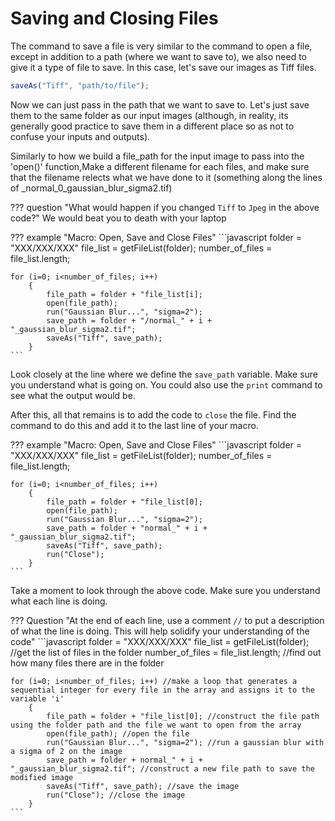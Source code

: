 # Saving and Closing Files

The command to save a file is very similar to the command to open a file, except in addition to a path (where we want to save to), we also need to give it a type of file to save. In this case, let's save our images as Tiff files.


```javascript
saveAs("Tiff", "path/to/file");
```

Now we can just pass in the path that we want to save to. Let's just save them to the same folder as our input images (although, in reality, its generally good practice to save them in a different place so as not to confuse your inputs and outputs).

Similarly to how we build a file_path for the input image to pass into the 'open()' function,Make a different filename for each files, and make sure that the filename relects what we have done to it (something along the lines of _normal_0_gaussian_blur_sigma2.tif)

??? question "What would happen if you changed `Tiff` to `Jpeg` in the above code?"
    We would beat you to death with your laptop

??? example "Macro: Open, Save and Close Files"
    ```javascript
    folder = "XXX/XXX/XXX"
    file_list = getFileList(folder);
    number_of_files = file_list.length;

    for (i=0; i<number_of_files; i++)
        {
            file_path = folder + "file_list[i];
            open(file_path);
            run("Gaussian Blur...", "sigma=2");
            save_path = folder + "/normal_" + i + "_gaussian_blur_sigma2.tif";
            saveAs("Tiff", save_path);
        }
    ```


Look closely at the line where we define the `save_path` variable. Make sure you understand what is going on. You could also use the `print` command to see what the output would be.

After this, all that remains is to add the code to `close` the file. Find the command to do this and add it to the last line of your macro.


??? example "Macro: Open, Save and Close Files"
    ```javascript
    folder = "XXX/XXX/XXX"
    file_list = getFileList(folder);
    number_of_files = file_list.length;

    for (i=0; i<number_of_files; i++)
        {
            file_path = folder + "file_list[0];
            open(file_path);
            run("Gaussian Blur...", "sigma=2");
            save_path = folder + "normal_" + i + "_gaussian_blur_sigma2.tif";
            saveAs("Tiff", save_path);
            run("Close");
        }
    ```

Take a moment to look through the above code. Make sure you understand what each line is doing.

??? Question "At the end of each line, use a comment `//` to put a description of what the line is doing. This will help solidify your understanding of the code"
    ```javascript
    folder = "XXX/XXX/XXX"
    file_list = getFileList(folder);  //get the list of files in the folder
    number_of_files = file_list.length; //find out how many files there are in the folder

    for (i=0; i<number_of_files; i++) //make a loop that generates a sequential integer for every file in the array and assigns it to the variable 'i'
        {
            file_path = folder + "file_list[0]; //construct the file path using the folder path and the file we want to open from the array
            open(file_path); //open the file
            run("Gaussian Blur...", "sigma=2"); //run a gaussian blur with a sigma of 2 on the image
            save_path = folder + normal_" + i + "_gaussian_blur_sigma2.tif"; //construct a new file path to save the modified image
            saveAs("Tiff", save_path); //save the image
            run("Close"); //close the image
        }
    ```

